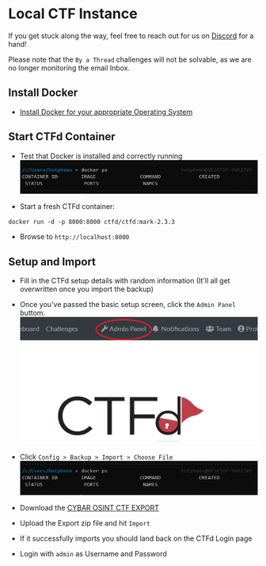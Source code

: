 # Local CTF Instance
If you get stuck along the way, feel free to reach out for us on [Discord](https://discord.gg/KsSh24V) for a hand!

Please note that the `By a Thread` challenges will not be solvable, as we are no longer monitoring the email Inbox.

## Install Docker
* [Install Docker for your appropriate Operating System](https://docs.docker.com/get-docker/)

## Start CTFd Container
* Test that Docker is installed and correctly running
![screen_1.PNG](Files/screen_1.PNG)

* Start a fresh CTFd container:
```
docker run -d -p 8000:8000 ctfd/ctfd:mark-2.3.3
```

* Browse to `http://localhost:8000` 

## Setup and Import
* Fill in the CTFd setup details with random information (It'll all get overwritten once you import the backup)

* Once you've passed the basic setup screen, click the `Admin Panel` buttom.
![screen_2.PNG](Files/screen_2.PNG)

* Click `Config > Backup > Import > Choose File`
![screen_3.PNG](Files/screen_1.PNG)

* Download the [CYBAR OSINT CTF EXPORT](CYBAR%20OSINT%20CTF%20EXPORT.zip)

* Upload the Export zip file and hit `Import`

* If it successfully imports you should land back on the CTFd Login page

* Login with `admin` as Username and Password